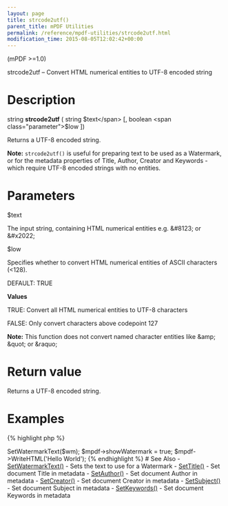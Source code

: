 ```yaml
---
layout: page
title: strcode2utf()
parent_title: mPDF Utilities
permalink: /reference/mpdf-utilities/strcode2utf.html
modification_time: 2015-08-05T12:02:42+00:00
---
```


(mPDF >=1.0)

strcode2utf – Convert HTML numerical entities to UTF-8 encoded string

# Description

string **strcode2utf** ( string <span class="parameter">$text</span> [, boolean <span class="parameter">$low</span> ])

Returns a UTF-8 encoded string.

<div class="alert alert-info" role="alert">
	<strong>Note:</strong> <code>strcode2utf()</code> is useful for preparing text to be
	used as a Watermark, or for the metadata properties of Title, Author, Creator and Keywords - which require UTF-8
	encoded strings with no entities.
</div>

# Parameters

<span class="parameter">$text</span>

The input string, containing HTML numerical entities e.g. &amp;#8123; or &amp;#x2022;

<span class="parameter">$low</span>

Specifies whether to convert HTML numerical entities of ASCII characters (&lt;128).

<span class="smallblock">DEFAULT</span>: <span class="smallblock">TRUE</span>

**Values**

<span class="smallblock">TRUE</span>: Convert all HTML numerical entities to UTF-8 characters

<span class="smallblock">FALSE</span>: Only convert characters above codepoint 127

<div class="alert alert-info" role="alert">
	<strong>Note:</strong> This function does not convert named character
	entities like &amp;amp; &amp;quot; or &amp;raquo;
</div>

# Return value

Returns a UTF-8 encoded string.

# Examples

{% highlight php %}
<?php

$mpdf = new \Mpdf\Mpdf();

$wm = strcode2utf("&amp;#1575;&amp;#1610;&amp;#1604;&amp;#1575;&amp;#1578; &amp;#1601;&amp;#1610;&amp;#1605;&amp;#1575; &amp;#1575;&amp;#1610;&amp;#1604;&amp;#1575;&amp;#1578; &amp;#1601;&amp;#1610;&amp;#1605;&amp;#1575;");

$mpdf->SetWatermarkText($wm);

$mpdf->showWatermark = true;

$mpdf->WriteHTML('Hello World');
{% endhighlight %}

# See Also

- <a href="{{ "/reference/mpdf-functions/setwatermarktext.html" | prepend: site.baseurl }}">SetWatermarkText()</a> - Sets the text to use for a Watermark
- <a href="{{ "/reference/mpdf-functions/settitle.html" | prepend: site.baseurl }}">SetTitle()</a> - Set document Title in metadata
- <a href="{{ "/reference/mpdf-functions/setauthor.html" | prepend: site.baseurl }}">SetAuthor()</a> - Set document Author in metadata
- <a href="{{ "/reference/mpdf-functions/setcreator.html" | prepend: site.baseurl }}">SetCreator()</a> - Set document Creator in metadata
- <a href="{{ "/reference/mpdf-functions/setsubject.html" | prepend: site.baseurl }}">SetSubject()</a> - Set document Subject in metadata
- <a href="{{ "/reference/mpdf-functions/setkeywords.html" | prepend: site.baseurl }}">SetKeywords()</a> - Set document Keywords in metadata
